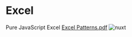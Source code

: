 # Excel
Pure JavaScript Excel
[Excel Patterns.pdf](https://github.com/DmitriBelski/Excel/files/5102335/Excel.Patterns.pdf)
![nuxt](https://user-images.githubusercontent.com/51079926/90760058-fb530200-e2e9-11ea-9714-b9371e8a6127.png)
